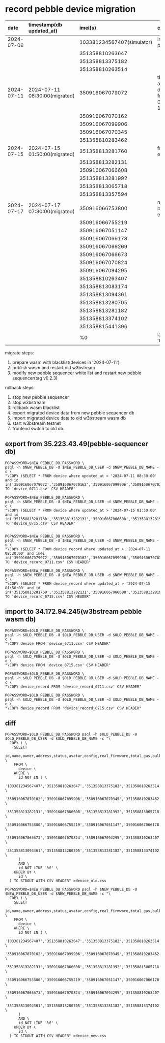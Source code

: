 # record pebble device migration

| date       | timestamp(db updated_at)      | imei(s)                    | comment                                           |
|:-----------|:------------------------------|:---------------------------|:--------------------------------------------------|
| 2024-07-06 |                               | 103381234567407(simulator) | internal pebble                                   |
|            |                               | 351358810263647            |                                                   |
|            |                               | 351358813375182            |                                                   |
|            |                               | 351358810263514            |                                                   |
| 2024-07-11 | 2024-07-11 08:30:00(migrated) | 350916067079072            | the most active top 5 devices from 07-03 to 07-10 |
|            |                               | 350916067070162            |                                                   |
|            |                               | 350916067099906            |                                                   |
|            |                               | 350916067070345            |                                                   |
|            |                               | 351358810283462            |                                                   |
| 2024-07-15 | 2024-07-15 01:50:00(migrated) | 351358813281760            | from envrioBLOQ                                   |
|            |                               | 351358813282131            |                                                   |
|            |                               | 350916067066608            |                                                   |
|            |                               | 351358813281992            |                                                   |
|            |                               | 351358813065718            |                                                   |
|            |                               | 351358813357594            |                                                   |
| 2024-07-17 | 2024-07-17 07:30:00(migrated) | 350916066753800            | missing blockchain event                          |
|            |                               | 350916066755219            |                                                   |
|            |                               | 350916067051147            |                                                   |
|            |                               | 350916067066178            |                                                   |
|            |                               | 350916067066269            |                                                   |
|            |                               | 350916067066673            |                                                   |
|            |                               | 350916067070824            |                                                   |
|            |                               | 350916067094295            |                                                   |
|            |                               | 351358810263407            |                                                   |
|            |                               | 351358813083174            |                                                   |
|            |                               | 351358813094361            |                                                   |
|            |                               | 351358813280705            |                                                   |
|            |                               | 351358813281182            |                                                   |
|            |                               | 351358813374102            |                                                   |
|            |                               | 351358815441396            |                                                   |
|            |                               | %0                         | last imei is '0'                                  |

migrate steps:

1. prepare wasm with blacklist(devices in '2024-07-11')
2. publish wasm and restart old w3bstream
3. modify new pebble sequencer white list and restart new pebble sequencer(tag
   v0.2.3)

rollback steps:

1. stop new pebble sequencer
2. stop w3bstream
3. rollback wasm blacklist
4. export migrated device data from new pebble sequencer db
5. import migrated device data to old w3bstream wasm db
6. start w3bstream testnet
7. frontend switch to old db.

## export from 35.223.43.49(pebble-sequencer db)

```shell
PGPASSWORD=$NEW_PEBBLE_DB_PASSWORD \
psql -h $NEW_PEBBLE_DB -U $NEW_PEBBLE_DB_USER -d $NEW_PEBBLE_DB_NAME -c \
"\COPY (SELECT * FROM device where updated_at > '2024-07-11 08:30:00' and id in('350916067079072','350916067070162','350916067099906','350916067070345','351358810283462')) TO 'device_0711.csv' CSV HEADER"

PGPASSWORD=$NEW_PEBBLE_DB_PASSWORD \
psql -h $NEW_PEBBLE_DB -U $NEW_PEBBLE_DB_USER -d $NEW_PEBBLE_DB_NAME -c \
"\COPY (SELECT * FROM device where updated_at > '2024-07-15 01:50:00' and id in('351358813281760','351358813282131','350916067066608','351358813281992','351358813065718','351358813357594')) TO 'device_0715.csv' CSV HEADER"


PGPASSWORD=$NEW_PEBBLE_DB_PASSWORD \
psql -h $NEW_PEBBLE_DB -U $NEW_PEBBLE_DB_USER -d $NEW_PEBBLE_DB_NAME -c \
"\COPY (SELECT * FROM device_record where updated_at > '2024-07-11 08:30:00' and imei in('350916067079072','350916067070162','350916067099906','350916067070345','351358810283462')) TO 'device_record_0711.csv' CSV HEADER"

PGPASSWORD=$NEW_PEBBLE_DB_PASSWORD \
psql -h $NEW_PEBBLE_DB -U $NEW_PEBBLE_DB_USER -d $NEW_PEBBLE_DB_NAME -c \
"\COPY (SELECT * FROM device_record where updated_at > '2024-07-15 01:50:00' and id in('351358813281760','351358813282131','350916067066608','351358813281992','351358813065718','351358813357594')) TO 'device_record_0715.csv' CSV HEADER"
```

## import to 34.172.94.245(w3bstream pebble wasm db)

```shell
PGPASSWORD=$OLD_PEBBLE_DB_PASSWORD \
psql -h $OLD_PEBBLE_DB -U $OLD_PEBBLE_DB_USER -d $OLD_PEBBLE_DB_NAME -c \
"\COPY device FROM 'device_0711.csv' CSV HEADER"

PGPASSWORD=$OLD_PEBBLE_DB_PASSWORD \
psql -h $OLD_PEBBLE_DB -U $OLD_PEBBLE_DB_USER -d $OLD_PEBBLE_DB_NAME -c \
"\COPY device FROM 'device_0715.csv' CSV HEADER"

PGPASSWORD=$OLD_PEBBLE_DB_PASSWORD \
psql -h $OLD_PEBBLE_DB -U $OLD_PEBBLE_DB_USER -d $OLD_PEBBLE_DB_NAME -c \
"\COPY device_record FROM 'device_record_0711.csv' CSV HEADER"

PGPASSWORD=$OLD_PEBBLE_DB_PASSWORD \
psql -h $OLD_PEBBLE_DB -U $OLD_PEBBLE_DB_USER -d $OLD_PEBBLE_DB_NAME -c \
"\COPY device_record FROM 'device_record_0715.csv' CSV HEADER"
```

## diff

```shell
PGPASSWORD=$OLD_PEBBLE_DB_PASSWORD psql -h $OLD_PEBBLE_DB -U $OLD_PEBBLE_DB_USER -d $OLD_PEBBLE_DB_NAME -c "\
  COPY ( \
    SELECT 
      id,name,owner,address,status,avatar,config,real_firmware,total_gas,bulk_upload,data_channel,upload_period,bulk_upload_sampling_cnt,bulk_upload_sampling_freq,beep,state,type,configurable \
    FROM \
      device \
    WHERE \
      id NOT IN ( \
        '103381234567407','351358810263647','351358813375182','351358810263514','350916067079072', \
        '350916067070162','350916067099906','350916067070345','351358810283462','351358813281760', \
        '351358813282131','350916067066608','351358813281992','351358813065718','351358813357594', \
        '350916066753800','350916066755219','350916067051147','350916067066178','350916067066269', \
        '350916067066673','350916067070824','350916067094295','351358810263407','351358813083174', \
        '351358813094361','351358813280705','351358813281182','351358813374102','351358815441396'  \
      )
      AND \
      id NOT LIKE '%0' \
    ORDER BY \
      id \
  ) TO STDOUT WITH CSV HEADER" >device_old.csv

PGPASSWORD=$NEW_PEBBLE_DB_PASSWORD psql -h $NEW_PEBBLE_DB -U $NEW_PEBBLE_DB_USER -d $NEW_PEBBLE_DB_NAME -c "\
  COPY ( \
    SELECT 
      id,name,owner,address,status,avatar,config,real_firmware,total_gas,bulk_upload,data_channel,upload_period,bulk_upload_sampling_cnt,bulk_upload_sampling_freq,beep,state,type,configurable \
    FROM \
      device \
    WHERE \
      id NOT IN ( \
        '103381234567407','351358810263647','351358813375182','351358810263514','350916067079072', \
        '350916067070162','350916067099906','350916067070345','351358810283462','351358813281760', \
        '351358813282131','350916067066608','351358813281992','351358813065718','351358813357594', \
        '350916066753800','350916066755219','350916067051147','350916067066178','350916067066269', \
        '350916067066673','350916067070824','350916067094295','351358810263407','351358813083174', \
        '351358813094361','351358813280705','351358813281182','351358813374102','351358815441396'  \
      )
      AND \
      id NOT LIKE '%0' \
    ORDER BY \
      id \
  ) TO STDOUT WITH CSV HEADER" >device_new.csv
```